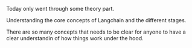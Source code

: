 Today only went through some theory part.

Understanding the core concepts of Langchain and the different stages.

There are so many concepts that needs to be clear for anyone to have a clear understandin of how things work under the hood.

